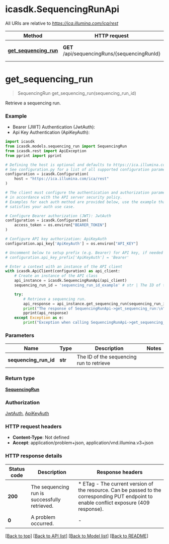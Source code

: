 # icasdk.SequencingRunApi

All URIs are relative to *https://ica.illumina.com/ica/rest*

Method | HTTP request | Description
------------- | ------------- | -------------
[**get_sequencing_run**](SequencingRunApi.md#get_sequencing_run) | **GET** /api/sequencingRuns/{sequencingRunId} | Retrieve a sequencing run.


# **get_sequencing_run**
> SequencingRun get_sequencing_run(sequencing_run_id)

Retrieve a sequencing run.

### Example

* Bearer (JWT) Authentication (JwtAuth):
* Api Key Authentication (ApiKeyAuth):

```python
import icasdk
from icasdk.models.sequencing_run import SequencingRun
from icasdk.rest import ApiException
from pprint import pprint

# Defining the host is optional and defaults to https://ica.illumina.com/ica/rest
# See configuration.py for a list of all supported configuration parameters.
configuration = icasdk.Configuration(
    host = "https://ica.illumina.com/ica/rest"
)

# The client must configure the authentication and authorization parameters
# in accordance with the API server security policy.
# Examples for each auth method are provided below, use the example that
# satisfies your auth use case.

# Configure Bearer authorization (JWT): JwtAuth
configuration = icasdk.Configuration(
    access_token = os.environ["BEARER_TOKEN"]
)

# Configure API key authorization: ApiKeyAuth
configuration.api_key['ApiKeyAuth'] = os.environ["API_KEY"]

# Uncomment below to setup prefix (e.g. Bearer) for API key, if needed
# configuration.api_key_prefix['ApiKeyAuth'] = 'Bearer'

# Enter a context with an instance of the API client
with icasdk.ApiClient(configuration) as api_client:
    # Create an instance of the API class
    api_instance = icasdk.SequencingRunApi(api_client)
    sequencing_run_id = 'sequencing_run_id_example' # str | The ID of the sequencing run to retrieve

    try:
        # Retrieve a sequencing run.
        api_response = api_instance.get_sequencing_run(sequencing_run_id)
        print("The response of SequencingRunApi->get_sequencing_run:\n")
        pprint(api_response)
    except Exception as e:
        print("Exception when calling SequencingRunApi->get_sequencing_run: %s\n" % e)
```



### Parameters


Name | Type | Description  | Notes
------------- | ------------- | ------------- | -------------
 **sequencing_run_id** | **str**| The ID of the sequencing run to retrieve | 

### Return type

[**SequencingRun**](SequencingRun.md)

### Authorization

[JwtAuth](../README.md#JwtAuth), [ApiKeyAuth](../README.md#ApiKeyAuth)

### HTTP request headers

 - **Content-Type**: Not defined
 - **Accept**: application/problem+json, application/vnd.illumina.v3+json

### HTTP response details

| Status code | Description | Response headers |
|-------------|-------------|------------------|
**200** | The sequencing run is successfully retrieved. |  * ETag - The current version of the resource. Can be passed to the corresponding PUT endpoint to enable conflict exposure (409 response). <br>  |
**0** | A problem occurred. |  -  |

[[Back to top]](#) [[Back to API list]](../README.md#documentation-for-api-endpoints) [[Back to Model list]](../README.md#documentation-for-models) [[Back to README]](../README.md)

